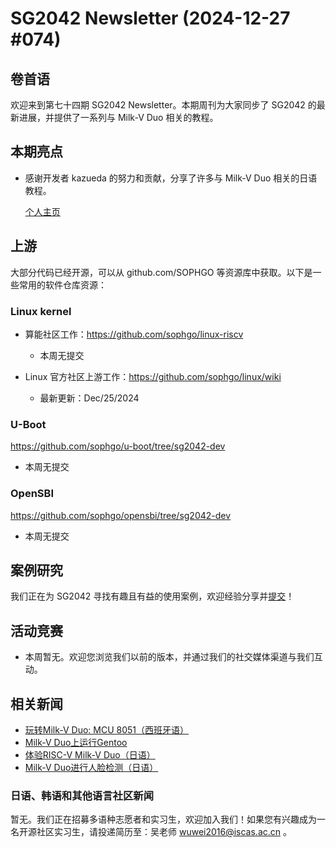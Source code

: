 # SG2042 Newsletter (2024-12-27 #074)

## 卷首语

欢迎来到第七十四期 SG2042 Newsletter。本期周刊为大家同步了 SG2042 的最新进展，并提供了一系列与 Milk-V Duo 相关的教程。

## 本期亮点

+ 感谢开发者 kazueda 的努力和贡献，分享了许多与 Milk-V Duo 相关的日语教程。

  [个人主页](https://qiita.com/kazueda)

## 上游

大部分代码已经开源，可以从 github.com/SOPHGO 等资源库中获取。以下是一些常用的软件仓库资源：

### Linux kernel

+ 算能社区工作：https://github.com/sophgo/linux-riscv

  +  本周无提交

+ Linux 官方社区上游工作：https://github.com/sophgo/linux/wiki

  + 最新更新：Dec/25/2024


### U-Boot

https://github.com/sophgo/u-boot/tree/sg2042-dev

+ 本周无提交

### OpenSBI

https://github.com/sophgo/opensbi/tree/sg2042-dev 

+ 本周无提交

## 案例研究

我们正在为 SG2042 寻找有趣且有益的使用案例，欢迎经验分享并[提交](https://github.com/sophgocommunity/SG2042-Newsletter/pulls)！

## 活动竞赛

- 本周暂无。欢迎您浏览我们以前的版本，并通过我们的社交媒体渠道与我们互动。

## 相关新闻

+ [玩转Milk-V Duo: MCU 8051（西班牙语）][news-1]
+ [Milk-V Duo上运行Gentoo][news-2]
+ [体验RISC-V Milk-V Duo（日语）][news-3]
+ [Milk-V Duo进行人脸检测（日语）][news-4]

[news-1]:https://www.youtube.com/watch?v=55JqqV7xPfk
[news-2]:https://community.milkv.io/t/gentoo-on-the-milkv-duo/890
[news-3]:https://qiita.com/nakochi/items/3556497a554ba5be1d7a
[news-4]:https://qiita.com/kazueda/items/cb1a3eae9f907b441861

### 日语、韩语和其他语言社区新闻

暂无。我们正在招募多语种志愿者和实习生，欢迎加入我们！如果您有兴趣成为一名开源社区实习生，请投递简历至：吴老师 [wuwei2016@iscas.ac.cn](mailto:wuwei2016@iscas.ac.cn) 。